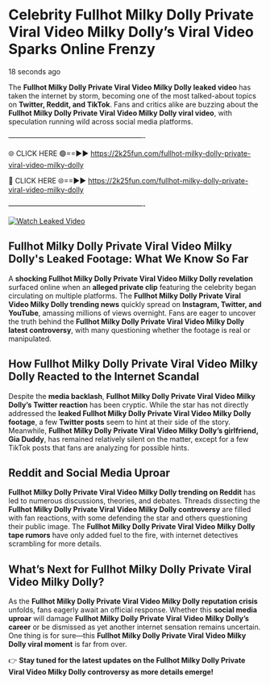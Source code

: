 # Celebrity Fullhot Milky Dolly Private Viral Video Milky Dolly’s Viral Video Sparks Online Frenzy

18 seconds ago

The **Fullhot Milky Dolly Private Viral Video Milky Dolly leaked video** has taken the internet by storm, becoming one of the most talked-about topics on **Twitter, Reddit, and TikTok**. Fans and critics alike are buzzing about the **Fullhot Milky Dolly Private Viral Video Milky Dolly viral video**, with speculation running wild across social media platforms.

———————————————————-

🌐 CLICK HERE 🟢==►► https://2k25fun.com/fullhot-milky-dolly-private-viral-video-milky-dolly

🔴 CLICK HERE 🌐==►► https://2k25fun.com/fullhot-milky-dolly-private-viral-video-milky-dolly

———————————————————-

[![Watch Leaked Video](https://miro.medium.com/v2/resize:fit:828/format:webp/1*cilzJN44JGOrTw9NJCrNHA.gif "Watch Leaked Video")](https://2k25fun.com/fullhot-milky-dolly-private-viral-video-milky-dolly)

## **Fullhot Milky Dolly Private Viral Video Milky Dolly's Leaked Footage: What We Know So Far**  
A **shocking Fullhot Milky Dolly Private Viral Video Milky Dolly revelation** surfaced online when an **alleged private clip** featuring the celebrity began circulating on multiple platforms. The **Fullhot Milky Dolly Private Viral Video Milky Dolly trending news** quickly spread on **Instagram, Twitter, and YouTube**, amassing millions of views overnight. Fans are eager to uncover the truth behind the **Fullhot Milky Dolly Private Viral Video Milky Dolly latest controversy**, with many questioning whether the footage is real or manipulated.  

## **How Fullhot Milky Dolly Private Viral Video Milky Dolly Reacted to the Internet Scandal**  
Despite the **media backlash**, **Fullhot Milky Dolly Private Viral Video Milky Dolly’s Twitter reaction** has been cryptic. While the star has not directly addressed the **leaked Fullhot Milky Dolly Private Viral Video Milky Dolly footage**, a few **Twitter posts** seem to hint at their side of the story. Meanwhile, **Fullhot Milky Dolly Private Viral Video Milky Dolly’s girlfriend, Gia Duddy**, has remained relatively silent on the matter, except for a few TikTok posts that fans are analyzing for possible hints.  

## **Reddit and Social Media Uproar**  
**Fullhot Milky Dolly Private Viral Video Milky Dolly trending on Reddit** has led to numerous discussions, theories, and debates. Threads dissecting the **Fullhot Milky Dolly Private Viral Video Milky Dolly controversy** are filled with fan reactions, with some defending the star and others questioning their public image. The **Fullhot Milky Dolly Private Viral Video Milky Dolly tape rumors** have only added fuel to the fire, with internet detectives scrambling for more details.  

## **What’s Next for Fullhot Milky Dolly Private Viral Video Milky Dolly?**  
As the **Fullhot Milky Dolly Private Viral Video Milky Dolly reputation crisis** unfolds, fans eagerly await an official response. Whether this **social media uproar** will damage **Fullhot Milky Dolly Private Viral Video Milky Dolly’s career** or be dismissed as yet another internet sensation remains uncertain. One thing is for sure—this **Fullhot Milky Dolly Private Viral Video Milky Dolly viral moment** is far from over.  

👉 **Stay tuned for the latest updates on the Fullhot Milky Dolly Private Viral Video Milky Dolly controversy as more details emerge!**  